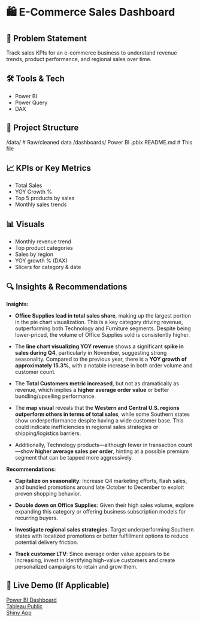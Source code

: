# 🛍️ E-Commerce Sales Dashboard

## 📌 Problem Statement
Track sales KPIs for an e-commerce business to understand revenue trends, product performance, and regional sales over time.

## 🛠️ Tools & Tech
- Power BI
- Power Query
- DAX

## 📂 Project Structure
/data/ # Raw/cleaned data
/dashboards/  Power BI .pbix
README.md # This file

## 📈 KPIs or Key Metrics
- Total Sales
- YOY Growth %
- Top 5 products by sales
- Monthly sales trends


## 📊 Visuals
- Monthly revenue trend
- Top product categories
- Sales by region
- YOY growth % (DAX)
- Slicers for category & date


## 🔍 Insights & Recommendations
**Insights:**

- **Office Supplies lead in total sales share**, making up the largest portion in the pie chart visualization. This is a key category driving revenue, outperforming both Technology and Furniture segments. Despite being lower-priced, the volume of Office Supplies sold is consistently higher.

- The **line chart visualizing YOY revenue** shows a significant **spike in sales during Q4**, particularly in November, suggesting strong seasonality. Compared to the previous year, there is a **YOY growth of approximately 15.3%**, with a notable increase in both order volume and customer count.

- The **Total Customers metric increased**, but not as dramatically as revenue, which implies a **higher average order value** or better bundling/upselling performance.

- The **map visual** reveals that the **Western and Central U.S. regions outperform others in terms of total sales**, while some Southern states show underperformance despite having a wide customer base. This could indicate inefficiencies in regional sales strategies or shipping/logistics barriers.

- Additionally, Technology products—although fewer in transaction count—show **higher average sales per order**, hinting at a possible premium segment that can be tapped more aggressively.

**Recommendations:**

- **Capitalize on seasonality**: Increase Q4 marketing efforts, flash sales, and bundled promotions around late October to December to exploit proven shopping behavior.

- **Double down on Office Supplies**: Given their high sales volume, explore expanding this category or offering business subscription models for recurring buyers.

- **Investigate regional sales strategies**: Target underperforming Southern states with localized promotions or better fulfillment options to reduce potential delivery friction.

- **Track customer LTV**: Since average order value appears to be increasing, invest in identifying high-value customers and create personalized campaigns to retain and grow them.

## 📡 Live Demo (If Applicable)
[Power BI Dashboard](...)  
[Tableau Public](...)  
[Shiny App](...)
